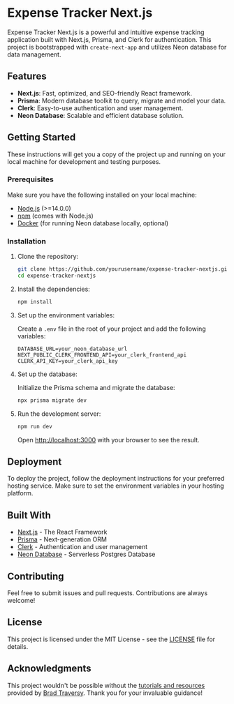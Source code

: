 # Expense Tracker Next.js

Expense Tracker Next.js is a powerful and intuitive expense tracking application built with Next.js, Prisma, and Clerk for authentication. This project is bootstrapped with `create-next-app` and utilizes Neon database for data management.

## Features

- **Next.js**: Fast, optimized, and SEO-friendly React framework.
- **Prisma**: Modern database toolkit to query, migrate and model your data.
- **Clerk**: Easy-to-use authentication and user management.
- **Neon Database**: Scalable and efficient database solution.

## Getting Started

These instructions will get you a copy of the project up and running on your local machine for development and testing purposes.

### Prerequisites

Make sure you have the following installed on your local machine:

- [Node.js](https://nodejs.org/) (>=14.0.0)
- [npm](https://www.npmjs.com/) (comes with Node.js)
- [Docker](https://www.docker.com/) (for running Neon database locally, optional)

### Installation

1. Clone the repository:

   ```bash
   git clone https://github.com/yourusername/expense-tracker-nextjs.git
   cd expense-tracker-nextjs
   ```

2. Install the dependencies:

   ```bash
   npm install
   ```

3. Set up the environment variables:

   Create a `.env` file in the root of your project and add the following variables:

   ```env
   DATABASE_URL=your_neon_database_url
   NEXT_PUBLIC_CLERK_FRONTEND_API=your_clerk_frontend_api
   CLERK_API_KEY=your_clerk_api_key
   ```

4. Set up the database:

   Initialize the Prisma schema and migrate the database:

   ```bash
   npx prisma migrate dev
   ```

5. Run the development server:

   ```bash
   npm run dev
   ```

   Open [http://localhost:3000](http://localhost:3000) with your browser to see the result.

## Deployment

To deploy the project, follow the deployment instructions for your preferred hosting service. Make sure to set the environment variables in your hosting platform.

## Built With

- [Next.js](https://nextjs.org/) - The React Framework
- [Prisma](https://www.prisma.io/) - Next-generation ORM
- [Clerk](https://clerk.dev/) - Authentication and user management
- [Neon Database](https://neon.tech/) - Serverless Postgres Database

## Contributing

Feel free to submit issues and pull requests. Contributions are always welcome!

## License

This project is licensed under the MIT License - see the [LICENSE](LICENSE) file for details.

## Acknowledgments

This project wouldn't be possible without the [tutorials and resources](https://github.com/bradtraversy) provided by [Brad Traversy](https://github.com/bradtraversy). Thank you for your invaluable guidance!
